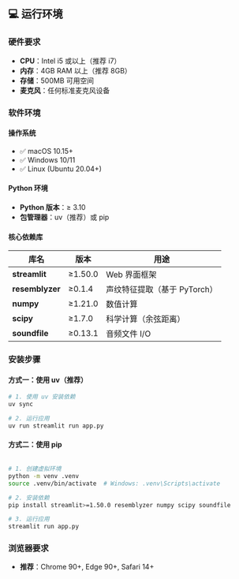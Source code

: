 ## 💻 运行环境

### 硬件要求
- **CPU**：Intel i5 或以上（推荐 i7）
- **内存**：4GB RAM 以上（推荐 8GB）
- **存储**：500MB 可用空间
- **麦克风**：任何标准麦克风设备

### 软件环境

#### 操作系统
- ✅ macOS 10.15+
- ✅ Windows 10/11
- ✅ Linux (Ubuntu 20.04+)

#### Python 环境
- **Python 版本**：≥ 3.10
- **包管理器**：uv（推荐）或 pip

#### 核心依赖库

| 库名 | 版本 | 用途 |
|------|------|------|
| **streamlit** | ≥1.50.0 | Web 界面框架 |
| **resemblyzer** | ≥0.1.4 | 声纹特征提取（基于 PyTorch） |
| **numpy** | ≥1.21.0 | 数值计算 |
| **scipy** | ≥1.7.0 | 科学计算（余弦距离） |
| **soundfile** | ≥0.13.1 | 音频文件 I/O |

### 安装步骤

#### 方式一：使用 uv（推荐）
```bash
# 1. 使用 uv 安装依赖
uv sync

# 2. 运行应用
uv run streamlit run app.py
```

#### 方式二：使用 pip
```bash

# 1. 创建虚拟环境
python -m venv .venv
source .venv/bin/activate  # Windows: .venv\Scripts\activate

# 2. 安装依赖
pip install streamlit>=1.50.0 resemblyzer numpy scipy soundfile

# 3. 运行应用
streamlit run app.py
```

### 浏览器要求
- **推荐**：Chrome 90+, Edge 90+, Safari 14+